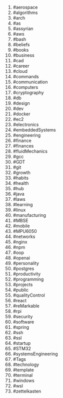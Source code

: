 1. #aerospace
1. #algorithms
1. #arch
1. #as
1. #assyrian
1. #aws
1. #bash
1. #beliefs
1. #books
1. #business
1. #cad
1. #career
1. #cloud
1. #commands
1. #communication
1. #computers
1. #cryptography
1. #db
1. #design
1. #dev
1. #docker
1. #ec2
1. #electronics
1. #embeddedSystems
1. #engineering
1. #finance
1. #finances
1. #fluidMechanics
1. #gcc
1. #GDT
1. #git
1. #growth
1. #habits
1. #health
1. #hub
1. #java
1. #laws
1. #learning
1. #linux
1. #manufacturing
1. #MBSE
1. #mobile
1. #MPU6050
1. #networks
1. #nginx
1. #npm
1. #oop
1. #openai
1. #personality
1. #postgres
1. #productivity
1. #programming
1. #projects
1. #public
1. #qualityControl
1. #react
1. #reMarkable
1. #rpi
1. #security
1. #software
1. #spring
1. #ssh
1. #ssl
1. #startup
1. #STM32
1. #systemsEngineering
1. #Tags
1. #technology
1. #template
1. #terminal
1. #windows
1. #wsl
1. #zettelkasten
